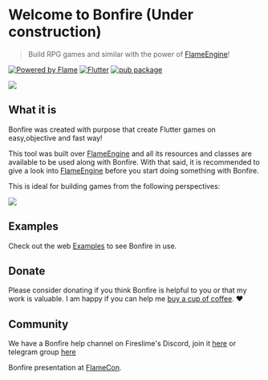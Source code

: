 
# Welcome to Bonfire (Under construction)

> Build RPG games and similar with the power of [FlameEngine](https://flame-engine.org/)!

[![Powered by Flame](https://img.shields.io/badge/Powered%20by-%F0%9F%94%A5-orange.svg)](https://flame-engine.org)
[![Flutter](https://img.shields.io/badge/Made%20with-Flutter-blue.svg)](https://flutter.dev/)
[![pub package](https://img.shields.io/pub/v/bonfire.svg)](https://pub.dev/packages/bonfire)

![](../_media/example.gif)

## What it is

Bonfire was created with purpose that create Flutter games on easy,objective and fast way!

This tool was built over [FlameEngine](https://flame-engine.org/) and all its resources and classes are available to be used along with Bonfire. With that said, it is recommended to give a look into [FlameEngine](https://flame-engine.org/) before you start doing something with Bonfire.

This is ideal for building games from the following perspectives:

![](../_media/perspectiva.png)

## Examples

Check out the web [Examples](/doc/examples?id=examples) to see Bonfire in use.

## Donate

Please consider donating if you think Bonfire is helpful to you or that my work is valuable. I am happy if you can help me [buy a cup of coffee](https://www.buymeacoffee.com/rafaelbarbosa). ❤️

## Community

We have a Bonfire help channel on Fireslime's Discord, join it [here](https://discord.com/invite/pxrBmy4) or telegram group [here](https://t.me/bonfire_engine)

Bonfire presentation at [FlameCon](https://www.youtube.com/watch?v=2DdiNrAAuBg&t=2s).